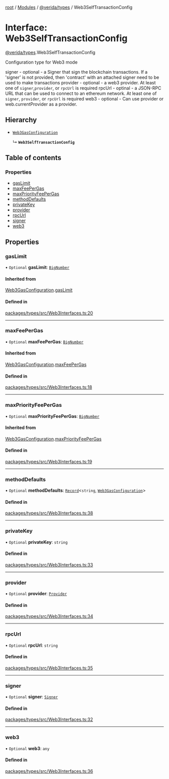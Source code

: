 [root](../README.md) / [Modules](../modules.md) / [@verida/types](../modules/verida_types.md) / Web3SelfTransactionConfig

# Interface: Web3SelfTransactionConfig

[@verida/types](../modules/verida_types.md).Web3SelfTransactionConfig

Configuration type for Web3 mode

signer - optional - a Signer that sign the blockchain transactions. If a 'signer' is not provided, then 'contract' with an attached signer need to be used to make transactions
provider - optional - a web3 provider. At least one of `signer`,`provider`, or `rpcUrl` is required
rpcUrl - optinal - a JSON-RPC URL that can be used to connect to an ethereum network. At least one of `signer`, `provider`, or `rpcUrl` is required
web3 - optional - Can use provider or web.currentProvider as a provider.

## Hierarchy

- [`Web3GasConfiguration`](verida_types.Web3GasConfiguration.md)

  ↳ **`Web3SelfTransactionConfig`**

## Table of contents

### Properties

- [gasLimit](verida_types.Web3SelfTransactionConfig.md#gaslimit)
- [maxFeePerGas](verida_types.Web3SelfTransactionConfig.md#maxfeepergas)
- [maxPriorityFeePerGas](verida_types.Web3SelfTransactionConfig.md#maxpriorityfeepergas)
- [methodDefaults](verida_types.Web3SelfTransactionConfig.md#methoddefaults)
- [privateKey](verida_types.Web3SelfTransactionConfig.md#privatekey)
- [provider](verida_types.Web3SelfTransactionConfig.md#provider)
- [rpcUrl](verida_types.Web3SelfTransactionConfig.md#rpcurl)
- [signer](verida_types.Web3SelfTransactionConfig.md#signer)
- [web3](verida_types.Web3SelfTransactionConfig.md#web3)

## Properties

### gasLimit

• `Optional` **gasLimit**: [`BigNumber`](../classes/verida_types._internal_.BigNumber.md)

#### Inherited from

[Web3GasConfiguration](verida_types.Web3GasConfiguration.md).[gasLimit](verida_types.Web3GasConfiguration.md#gaslimit)

#### Defined in

[packages/types/src/Web3Interfaces.ts:20](https://github.com/verida/verida-js/blob/a690f60/packages/types/src/Web3Interfaces.ts#L20)

___

### maxFeePerGas

• `Optional` **maxFeePerGas**: [`BigNumber`](../classes/verida_types._internal_.BigNumber.md)

#### Inherited from

[Web3GasConfiguration](verida_types.Web3GasConfiguration.md).[maxFeePerGas](verida_types.Web3GasConfiguration.md#maxfeepergas)

#### Defined in

[packages/types/src/Web3Interfaces.ts:18](https://github.com/verida/verida-js/blob/a690f60/packages/types/src/Web3Interfaces.ts#L18)

___

### maxPriorityFeePerGas

• `Optional` **maxPriorityFeePerGas**: [`BigNumber`](../classes/verida_types._internal_.BigNumber.md)

#### Inherited from

[Web3GasConfiguration](verida_types.Web3GasConfiguration.md).[maxPriorityFeePerGas](verida_types.Web3GasConfiguration.md#maxpriorityfeepergas)

#### Defined in

[packages/types/src/Web3Interfaces.ts:19](https://github.com/verida/verida-js/blob/a690f60/packages/types/src/Web3Interfaces.ts#L19)

___

### methodDefaults

• `Optional` **methodDefaults**: [`Record`](../modules/verida_types._internal_.md#record)<`string`, [`Web3GasConfiguration`](verida_types.Web3GasConfiguration.md)\>

#### Defined in

[packages/types/src/Web3Interfaces.ts:38](https://github.com/verida/verida-js/blob/a690f60/packages/types/src/Web3Interfaces.ts#L38)

___

### privateKey

• `Optional` **privateKey**: `string`

#### Defined in

[packages/types/src/Web3Interfaces.ts:33](https://github.com/verida/verida-js/blob/a690f60/packages/types/src/Web3Interfaces.ts#L33)

___

### provider

• `Optional` **provider**: [`Provider`](../classes/verida_types._internal_.Provider.md)

#### Defined in

[packages/types/src/Web3Interfaces.ts:34](https://github.com/verida/verida-js/blob/a690f60/packages/types/src/Web3Interfaces.ts#L34)

___

### rpcUrl

• `Optional` **rpcUrl**: `string`

#### Defined in

[packages/types/src/Web3Interfaces.ts:35](https://github.com/verida/verida-js/blob/a690f60/packages/types/src/Web3Interfaces.ts#L35)

___

### signer

• `Optional` **signer**: [`Signer`](../classes/verida_types._internal_.Signer.md)

#### Defined in

[packages/types/src/Web3Interfaces.ts:32](https://github.com/verida/verida-js/blob/a690f60/packages/types/src/Web3Interfaces.ts#L32)

___

### web3

• `Optional` **web3**: `any`

#### Defined in

[packages/types/src/Web3Interfaces.ts:36](https://github.com/verida/verida-js/blob/a690f60/packages/types/src/Web3Interfaces.ts#L36)
